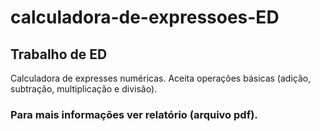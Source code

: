 # calculadora-de-expressoes-ED
## Trabalho de ED

Calculadora de expresses numéricas. Aceita operações básicas (adição, subtração, multiplicação e divisão).

### Para mais informações ver relatório (arquivo pdf).
